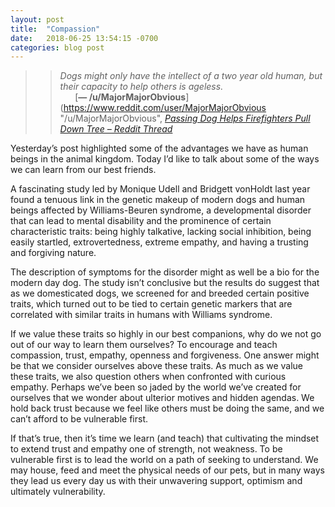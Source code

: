 ```yaml
---
layout: post
title:  "Compassion"
date:   2018-06-25 13:54:15 -0700
categories: blog post
---
```


>>*Dogs might only have the intellect of a two year old human, but their capacity to help others is ageless.*       
>&nbsp;&nbsp;&nbsp;&nbsp;&nbsp;&nbsp;[__&mdash; /u/MajorMajorObvious__](https://www.reddit.com/user/MajorMajorObvious "/u/MajorMajorObvious", [*Passing Dog Helps Firefighters Pull Down Tree – Reddit Thread*](https://www.reddit.com/r/funny/comments/8twyyd/these_firefighters_trying_to_pull_down_a_tree/ "Passing Dog Helps Firefighters Pull Down Tree")

Yesterday’s post highlighted some of the advantages we have as human beings in the animal kingdom. Today I’d like to talk about some of the ways we can learn from our best friends.

A fascinating study led by Monique Udell and Bridgett vonHoldt last year found a tenuous link in the genetic makeup of modern dogs and human beings affected by Williams-Beuren syndrome, a developmental disorder that can lead to mental disability and the prominence of certain characteristic traits: being highly talkative, lacking social inhibition, being easily startled, extrovertedness, extreme empathy, and having a trusting and forgiving nature. 

The description of symptoms for the disorder might as well be a bio for the modern day dog. The study isn’t conclusive but the results do suggest that as we domesticated dogs, we screened for and breeded certain positive traits, which turned out to be tied to certain genetic markers that are correlated with similar traits in humans with Williams syndrome. 

If we value these traits so highly in our best companions, why do we not go out of our way to learn them ourselves? To encourage and teach compassion, trust, empathy, openness and forgiveness. One answer might be that we consider ourselves above these traits. As much as we value these traits, we also question others when confronted with curious empathy. Perhaps we’ve been so jaded by the world we’ve created for ourselves that we wonder about ulterior motives and hidden agendas. We hold back trust because we feel like others must be doing the same, and we can’t afford to be vulnerable first.

If that’s true, then it’s time we learn (and teach) that cultivating the mindset to extend trust and empathy one of strength, not weakness. To be vulnerable first is to lead the world on a path of seeking to understand. We may house, feed and meet the physical needs of our pets, but in many ways they lead us every day us with their unwavering support, optimism and ultimately vulnerability.






